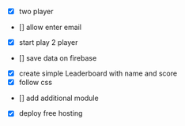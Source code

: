 - [x] two player
- [] allow enter email
- [x] start play 2 player
- [] save data on firebase
- [x] create simple Leaderboard with name and score
- [x] follow css
- [] add additional module

- [X] deploy free hosting 
